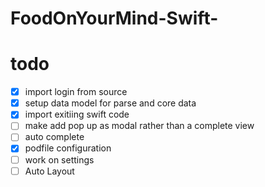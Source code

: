 # FoodOnYourMind-Swift-

# todo
- [x] import login from source
- [x] setup data model for parse and core data
- [x] import exitiing swift code
- [ ] make add pop up as modal rather than a complete view
- [ ] auto complete
- [x] podfile configuration
- [ ] work on settings 
- [ ] Auto Layout
